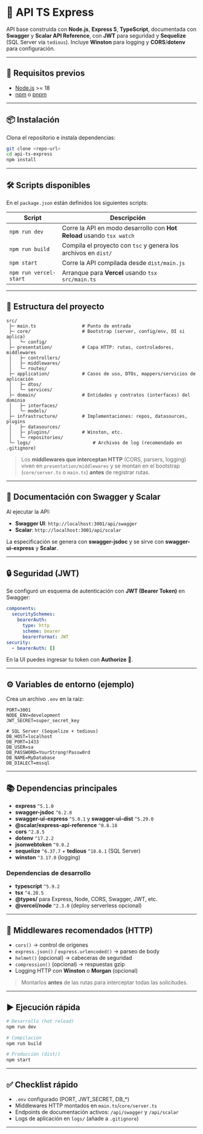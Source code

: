 # 📌 API TS Express

API base construida con **Node.js**, **Express 5**, **TypeScript**, documentada con **Swagger** y **Scalar API Reference**, con **JWT** para seguridad y **Sequelize** (SQL Server vía `tedious`). Incluye **Winston** para logging y **CORS**/**dotenv** para configuración.

---

## 🚀 Requisitos previos
- [Node.js](https://nodejs.org/) >= 18
- [npm](https://www.npmjs.com/) o [pnpm](https://pnpm.io/)

---

## 📦 Instalación
Clona el repositorio e instala dependencias:

```bash
git clone <repo-url>
cd api-ts-express
npm install
```

---

## 🛠️ Scripts disponibles
En el `package.json` están definidos los siguientes scripts:

| Script | Descripción |
|--------|-------------|
| `npm run dev` | Corre la API en modo desarrollo con **Hot Reload** usando `tsx watch` |
| `npm run build` | Compila el proyecto con `tsc` y genera los archivos en `dist/` |
| `npm start` | Corre la API compilada desde `dist/main.js` |
| `npm run vercel-start` | Arranque para **Vercel** usando `tsx src/main.ts` |

---

## 📂 Estructura del proyecto

```plaintext
src/
 ├─ main.ts                 # Punto de entrada
 ├─ core/                   # Bootstrap (server, config/env, DI si aplica)
 │   └─ config/
 ├─ presentation/           # Capa HTTP: rutas, controladores, middlewares
 │   ├─ controllers/
 │   ├─ middlewares/
 │   └─ routes/
 ├─ application/            # Casos de uso, DTOs, mappers/servicios de aplicación
 │   ├─ dtos/
 │   └─ services/
 ├─ domain/                 # Entidades y contratos (interfaces) del dominio
 │   ├─ interfaces/
 │   └─ models/
 ├─ infrastructure/         # Implementaciones: repos, datasources, plugins
 │   ├─ datasources/
 │   ├─ plugins/            # Winston, etc.
 │   └─ repositories/
 └─ logs/                       # Archivos de log (recomendado en .gitignore)
```

> Los **middlewares que interceptan HTTP** (CORS, parsers, logging) viven en `presentation/middlewares` y se montan en el bootstrap (`core/server.ts` o `main.ts`) **antes** de registrar rutas.

---

## 📖 Documentación con Swagger y Scalar
Al ejecutar la API:
- **Swagger UI**: `http://localhost:3001/api/swagger`
- **Scalar**: `http://localhost:3001/api/scalar`

La especificación se genera con **swagger-jsdoc** y se sirve con **swagger-ui-express** y **Scalar**.

---

## 🔒 Seguridad (JWT)
Se configuró un esquema de autenticación con **JWT (Bearer Token)** en Swagger:

```yaml
components:
  securitySchemes:
    bearerAuth:
      type: http
      scheme: bearer
      bearerFormat: JWT
security:
  - bearerAuth: []
```

En la UI puedes ingresar tu token con **Authorize** 🔑.

---

## ⚙️ Variables de entorno (ejemplo)
Crea un archivo `.env` en la raíz:

```env
PORT=3001
NODE_ENV=development
JWT_SECRET=super_secret_key

# SQL Server (Sequelize + tedious)
DB_HOST=localhost
DB_PORT=1433
DB_USER=sa
DB_PASSWORD=YourStrong!Passw0rd
DB_NAME=MyDatabase
DB_DIALECT=mssql
```

---

## 📚 Dependencias principales
- **express** `^5.1.0`
- **swagger-jsdoc** `^6.2.8`
- **swagger-ui-express** `^5.0.1` y **swagger-ui-dist** `^5.29.0`
- **@scalar/express-api-reference** `^0.8.18`
- **cors** `^2.8.5`
- **dotenv** `^17.2.2`
- **jsonwebtoken** `^9.0.2`
- **sequelize** `^6.37.7` + **tedious** `^18.6.1` (SQL Server)
- **winston** `^3.17.0` (logging)

### Dependencias de desarrollo
- **typescript** `^5.9.2`
- **tsx** `^4.20.5`
- **@types/** para Express, Node, CORS, Swagger, JWT, etc.
- **@vercel/node** `^2.3.0` (deploy serverless opcional)

---

## 🧰 Middlewares recomendados (HTTP)
- `cors()` → control de orígenes
- `express.json()` / `express.urlencoded()` → parseo de body
- `helmet()` (opcional) → cabeceras de seguridad
- `compression()` (opcional) → respuestas gzip
- Logging HTTP con **Winston** o **Morgan** (opcional)

> Montarlos **antes** de las rutas para interceptar todas las solicitudes.

---

## ▶️ Ejecución rápida

```bash
# Desarrollo (hot reload)
npm run dev

# Compilación
npm run build

# Producción (dist/)
npm start
```

---

## ✅ Checklist rápido
- `.env` configurado (PORT, JWT_SECRET, DB_*)
- Middlewares HTTP montados en `main.ts`/`core/server.ts`
- Endpoints de documentación activos: `/api/swagger` y `/api/scalar`
- Logs de aplicación en `logs/` (añade a `.gitignore`)

---

<!-- ## 📜 Licencia
ISC (ver `LICENSE` si aplica). -->
